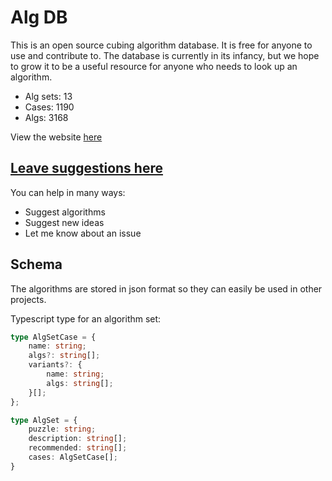 # Alg DB

This is an open source cubing algorithm database. It is free for anyone to use and contribute to. The database is currently in its infancy, but we hope to grow it to be a useful resource for anyone who needs to look up an algorithm.

- Alg sets: 13
- Cases: 1190
- Algs: 3168

View the website [here](https://cubingapp.com/algdb.html)

## [Leave suggestions here](https://github.com/spencerchubb/algdb/issues/new)

You can help in many ways:
- Suggest algorithms
- Suggest new ideas
- Let me know about an issue

## Schema

The algorithms are stored in json format so they can easily be used in other projects. 

Typescript type for an algorithm set:
```ts
type AlgSetCase = {
    name: string;
    algs?: string[];
    variants?: {
        name: string;
        algs: string[];
    }[];
};

type AlgSet = {
    puzzle: string;
    description: string[];
    recommended: string[];
    cases: AlgSetCase[];
}
```
